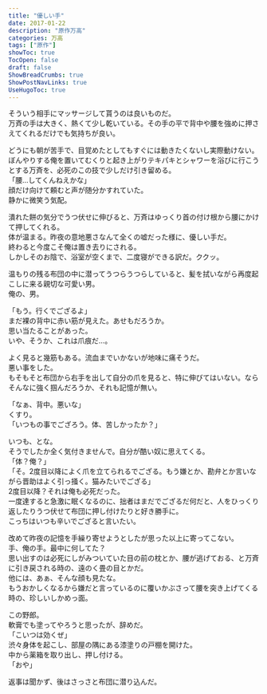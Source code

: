 ```yaml
---
title: "優しい手"
date: 2017-01-22
description: "原作万高"
categories: 万高
tags: ["原作"]
showToc: true
TocOpen: false
draft: false
ShowBreadCrumbs: true
ShowPostNavLinks: true
UseHugoToc: true
---
```


そういう相手にマッサージして貰うのは良いものだ。  
万斉の手は大きく、熱くて少し乾いている。その手の平で背中や腰を強めに押さえてくれるだけでも気持ちが良い。  
  
どうにも朝が苦手で、目覚めたとしてもすぐには動きたくないし実際動けない。  
ぼんやりする俺を置いてむくりと起き上がりテキパキとシャワーを浴びに行こうとする万斉を、必死のこの技で少しだけ引き留める。  
「腰…してくんねえかな」  
顔だけ向けて頼むと声が随分かすれていた。  
静かに微笑う気配。  
  
潰れた餅の気分でうつ伏せに伸びると、万斉はゆっくり首の付け根から腰にかけて押してくれる。  
体が温まる。昨夜の意地悪さなんて全くの嘘だった様に、優しい手だ。  
終わると今度こそ俺は置き去りにされる。  
しかしそのお陰で、浴室が空くまで、二度寝ができる訳だ。ククッ。  
  
温もりの残る布団の中に潜ってうつらうつらしていると、髪を拭いながら再度起こしに来る親切な可愛い男。  
俺の、男。  
  
「もう。行くでござるよ」  
まだ裸の背中に赤い筋が見えた。あせもだろうか。  
思い当たることがあった。  
いや、そうか、これは爪痕だ…。  
  
よく見ると幾筋もある。流血までいかないが地味に痛そうだ。  
悪い事をした。  
もそもそと布団から右手を出して自分の爪を見ると、特に伸びてはいない。ならそんなに強く掴んだろうか、それも記憶が無い。  
  
「なぁ、背中。悪いな」  
くすり。  
「いつもの事でござろう。体、苦しかったか？」  
  
いつも、とな。  
そうでしたか全く気付きませんで。自分が酷い奴に思えてくる。  
「体？俺？」  
「そ。2度目以降によく爪を立てられるでござる。もう嫌とか、勘弁とか言いながら晋助はよく引っ掻く。猫みたいでござる」  
2度目以降？それは俺も必死だった。  
一度達すると急激に眠くなるのに、拙者はまだでござるだ何だと、人をひっくり返したりうつ伏せて布団に押し付けたりと好き勝手に。  
こっちはいつも辛いでござると言いたい。  
  
改めて昨夜の記憶を手繰り寄せようとしたが思った以上に寄ってこない。  
手、俺の手。最中に何してた？  
思い出すのは必死にしがみついていた目の前の枕とか、腰が逃げておる、と万斉に引き戻される時の、遠のく畳の目とかだ。  
他には、あぁ、そんな顔も見たな。  
もうおかしくなるから嫌だと言っているのに覆いかぶさって腰を突き上げてくる時の、珍しいしかめっ面。  
  
この野郎。  
軟膏でも塗ってやろうと思ったが、辞めだ。  
「こいつは効くぜ」  
渋々身体を起こし、部屋の隅にある漆塗りの戸棚を開けた。  
中から薬箱を取り出し、押し付ける。  
「おや」  
  
返事は聞かず、後はさっさと布団に潜り込んだ。